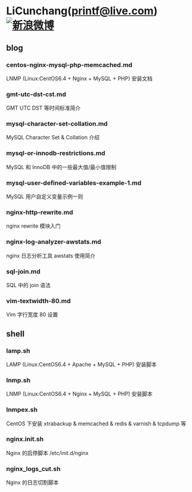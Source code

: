 LiCunchang(printf@live.com)[![新浪微博](http://img.t.sinajs.cn/t4/style/images/staticlogo/download/Buttons/48x48/Weibo_Buttons_48x48_gold_back.png)](http://weibo.com/licunchang) 
==========

## blog

### centos-nginx-mysql-php-memcached.md

LNMP (Linux:CentOS6.4 + Nginx + MySQL + PHP) 安装文档

### gmt-utc-dst-cst.md

GMT UTC DST 等时间标准简介

### mysql-character-set-collation.md

MySQL Character Set & Collation 介绍

### mysql-or-innodb-restrictions.md

MySQL 和 InnoDB 中的一些最大值/最小值限制

### mysql-user-defined-variables-example-1.md

MySQL 用户自定义变量示例一则

### nginx-http-rewrite.md

nginx rewrite 模块入门

### nginx-log-analyzer-awstats.md

nginx 日志分析工具 awstats 使用简介

### sql-join.md

SQL 中的 join 语法

### vim-textwidth-80.md

Vim 字行宽度 80 设置

## shell

### lamp.sh

LAMP (Linux:CentOS6.4 + Apache + MySQL + PHP) 安装脚本

### lnmp.sh

LNMP (Linux:CentOS6.4 + Nginx + MySQL + PHP) 安装脚本

### lnmpex.sh

CentOS 下安装 xtrabackup & memcached & redis & varnish & tcpdump 等

### nginx.init.sh

Nginx 的启停脚本 /etc/init.d/nginx 

### nginx\_logs\_cut.sh

Nginx 的日志切割脚本 











